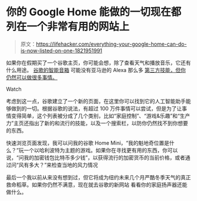 # 你的 Google Home 能做的一切现在都列在一个非常有用的网站上

> 原文：<https://lifehacker.com/everything-your-google-home-can-do-is-now-listed-on-one-1821951991>

如果你在假期买了一个谷歌主页，你可能会想，除了查看天气和播放音乐，它还有什么用途。 [谷歌的智能音箱](https://lifehacker.com/the-first-google-home-with-a-screen-already-offers-more-1821910986) 可能没有亚马逊的 Alexa 那么多 [第三方技能，但你仍然可以做很多事情。](https://www.cnet.com/news/google-home-is-smarter-than-the-amazon-echo-does-it-matter/) 

Watch

考虑到这一点，谷歌建立了一个新的页面，在这里你可以找到它的人工智能助手能够做到的一切。根据谷歌的说法，有超过 100 万件事情可以尝试，但是为了让事情变得简单，这个列表被分成了几个类别，比如“家庭控制”、“游戏&乐趣”和“生产力”主页还指出了新的和流行的技能，以及一个搜索栏，以防你仍然找不到你想要的东西。

快速浏览页面发现，我可以问我的谷歌 Home Mini，“我的魁地奇位置是什么？”玩一个以哈利波特为主题的游戏。如果你在寻找更有用的东西，你可以说，“问我的加密钱包比特币多少钱”，以获得流行的加密货币的当前价格，或者通过问“风有多大？”来检查当地的风力情况

最后一个我以前从来没有想到过，但它将成为纽约未来几个月严酷冬季天气的真正救命稻草。如果你仍然不满意，现在就去谷歌的新网站 看看你的家庭扬声器还能做什么。